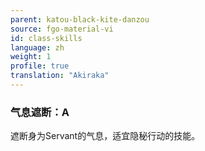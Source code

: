 ```yaml
---
parent: katou-black-kite-danzou
source: fgo-material-vi
id: class-skills
language: zh
weight: 1
profile: true
translation: "Akiraka"
---
```


### 气息遮断：A

遮断身为Servant的气息，适宜隐秘行动的技能。
